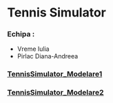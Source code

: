 # Tennis Simulator 
### Echipa : 
- Vreme Iulia
- Pirlac Diana-Andreea
### [TennisSimulator_Modelare1](https://docs.google.com/document/d/1uZ0Rvk8hRSy6OR-FSK8GFXTh8IL0AnO2FY_tVB47WR0/edit)
### [TennisSimulator_Modelare2](https://docs.google.com/document/d/1F4W0tIOBeACVRsP9o2qlwMeZLWYKegbhOZs52mgxQ2A/edit?tab=t.0)
